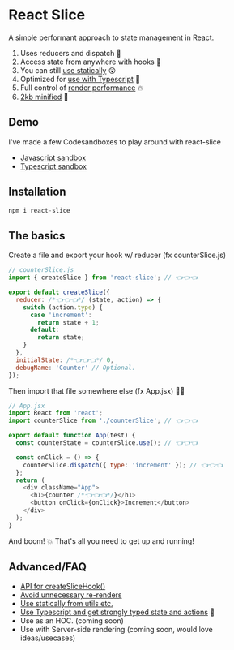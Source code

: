 # React Slice

A simple performant approach to state management in React.

1. Uses reducers and dispatch 🤖
2. Access state from anywhere with hooks 🚀
3. You can still [use statically](https://github.com/kasperpihl/react-slice/blob/master/docs/Statically.md) 😲
4. Optimized for [use with Typescript](https://github.com/kasperpihl/react-slice/blob/master/docs/Typescript.md) 💙
5. Full control of [render performance](https://github.com/kasperpihl/react-slice/blob/master/docs/Rerenders.md) 🔥
6. [2kb minified](https://bundlephobia.com/result?p=react-slice) 💪

## Demo

I've made a few Codesandboxes to play around with react-slice

- [Javascript sandbox](https://codesandbox.io/s/clever-worker-bpq1g)
- [Typescript sandbox](https://codesandbox.io/s/youthful-mendel-ze693)

## Installation

```js
npm i react-slice
```

## The basics

Create a file and export your hook w/ reducer (fx counterSlice.js)

```js
// counterSlice.js
import { createSlice } from 'react-slice'; // 👈👈👈

export default createSlice({
  reducer: /*👈👈👈*/ (state, action) => {
    switch (action.type) {
      case 'increment':
        return state + 1;
      default:
        return state;
    }
  },
  initialState: /*👈👈👈*/ 0,
  debugName: 'Counter' // Optional.
});
```

Then import that file somewhere else (fx App.jsx) 🏴‍☠️

```js
// App.jsx
import React from 'react';
import counterSlice from './counterSlice'; // 👈👈👈

export default function App(test) {
  const counterState = counterSlice.use(); // 👈👈👈

  const onClick = () => {
    counterSlice.dispatch({ type: 'increment' }); // 👈👈👈
  };
  return (
    <div className="App">
      <h1>{counter /*👈👈👈*/}</h1>
      <button onClick={onClick}>Increment</button>
    </div>
  );
}
```

And boom! 💥 That's all you need to get up and running!

## Advanced/FAQ

- [API for createSliceHook()](https://github.com/kasperpihl/react-slice/blob/master/docs/API.md)
- [Avoid unnecessary re-renders](https://github.com/kasperpihl/react-slice/blob/master/docs/Rerenders.md)
- [Use statically from utils etc.](https://github.com/kasperpihl/react-slice/blob/master/docs/Statically.md)
- [Use Typescript and get strongly typed state and actions](https://github.com/kasperpihl/react-slice/blob/master/docs/Typescript.md) 💙
- Use as an HOC. (coming soon)
- Use with Server-side rendering (coming soon, would love ideas/usecases)
